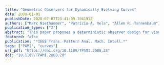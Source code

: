```yaml
---
title: "Geometric Observers for Dynamically Evolving Curves"
date: 2008-01-01
publishDate: 2020-07-07T23:41:09.704191Z
authors: ["Marc Niethammer", "Patricio A. Vela", "Allen R. Tannenbaum"]
publication_types: ["2"]
abstract: "This paper proposes a deterministic observer design for visual tracking based on nonparametric implicit (level-set) curve descriptions. The observer is continuous discrete with continuous-time system dynamics and discrete-time measurements. Its state-space consists of an estimated curve position augmented by additional states (e.g., velocities) associated with every point on the estimated curve. Multiple simulation models are proposed for state prediction. Measurements are performed through standard static segmentation algorithms and optical-flow computations. Special emphasis is given to the geometric formulation of the overall dynamical system. The discrete-time measurements lead to the problem of geometric curve interpolation and the discrete-time filtering of quantities propagated along with the estimated curve. Interpolation and filtering are intimately linked to the correspondence problem between curves. Correspondences are established by a Laplace-equation approach. The proposed scheme is implemented completely implicitly (by Eulerian numerical solutions of transport equations) and thus naturally allows for topological changes and subpixel accuracy on the computational grid."
featured: false
publication: "*IEEE Trans. Pattern Anal. Mach. Intell.*"
tags: ["PAMI", "curves"]
url_pdf: "https://doi.org/10.1109/TPAMI.2008.28"
doi: "10.1109/TPAMI.2008.28"
---
```


